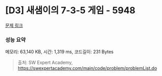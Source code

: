 # [D3] 새샘이의 7-3-5 게임 - 5948 

[문제 링크](https://swexpertacademy.com/main/code/problem/problemDetail.do?contestProbId=AWZ2IErKCwUDFAUQ) 

### 성능 요약

메모리: 63,140 KB, 시간: 1,319 ms, 코드길이: 231 Bytes



> 출처: SW Expert Academy, https://swexpertacademy.com/main/code/problem/problemList.do